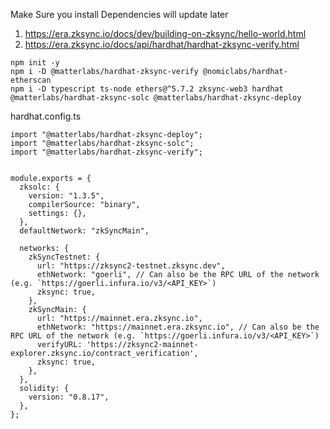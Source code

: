 Make Sure you install Dependencies will update later

1. https://era.zksync.io/docs/dev/building-on-zksync/hello-world.html
2. https://era.zksync.io/docs/api/hardhat/hardhat-zksync-verify.html

```
npm init -y
npm i -D @matterlabs/hardhat-zksync-verify @nomiclabs/hardhat-etherscan
npm i -D typescript ts-node ethers@^5.7.2 zksync-web3 hardhat @matterlabs/hardhat-zksync-solc @matterlabs/hardhat-zksync-deploy
```

hardhat.config.ts

```
import "@matterlabs/hardhat-zksync-deploy";
import "@matterlabs/hardhat-zksync-solc";
import "@matterlabs/hardhat-zksync-verify";


module.exports = {
  zksolc: {
    version: "1.3.5",
    compilerSource: "binary",
    settings: {},
  },
  defaultNetwork: "zkSyncMain",

  networks: {
    zkSyncTestnet: {
      url: "https://zksync2-testnet.zksync.dev",
      ethNetwork: "goerli", // Can also be the RPC URL of the network (e.g. `https://goerli.infura.io/v3/<API_KEY>`)
      zksync: true,
    },
    zkSyncMain: {
      url: "https://mainnet.era.zksync.io",
      ethNetwork: "https://mainnet.era.zksync.io", // Can also be the RPC URL of the network (e.g. `https://goerli.infura.io/v3/<API_KEY>`)
      verifyURL: 'https://zksync2-mainnet-explorer.zksync.io/contract_verification',
      zksync: true,
    },
  },
  solidity: {
    version: "0.8.17",
  },
};

```

